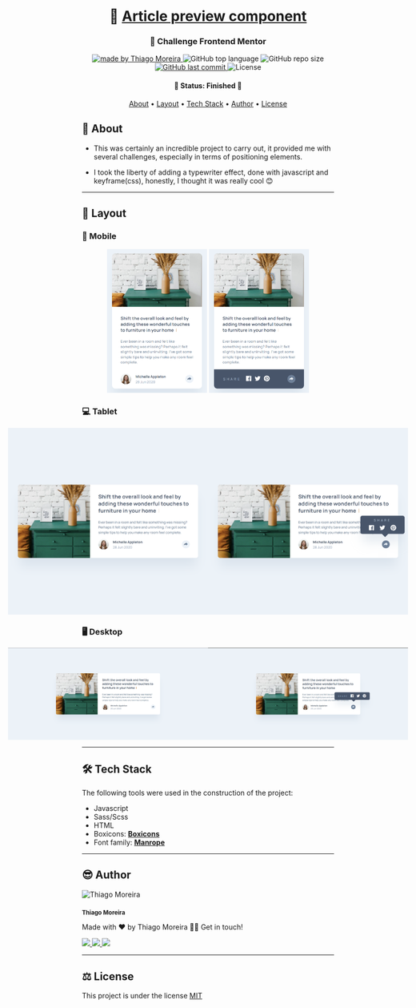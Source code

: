 <h1 align="center">
  🤔  <a href="#">Article preview component</a>
</h1>

<h3 align="center"> 
  👀 Challenge Frontend Mentor
</h3>

<p align="center">

  <a href="https://github.com/othiagomoreira">
    <img alt="made by Thiago Moreira" src="https://img.shields.io/badge/made%20by-othiagomoreira-%237319C1">
  </a>

  <img alt="GitHub top language" src="https://img.shields.io/github/languages/top/othiagomoreira/article-preview-component?color=%2300FFFF">

  <img alt="GitHub repo size" src="https://img.shields.io/github/repo-size/othiagomoreira/article-preview-component?style=plastic">

  <a href="https://github.com/othiagomoreira/article-preview-component/commits/main">
    <img alt="GitHub last commit" src="https://img.shields.io/github/last-commit/othiagomoreira/article-preview-component">
  </a>
    
  <img alt="License" src="https://img.shields.io/badge/license-MIT-brightgreen">
</p>

<h4 align="center"> 
	🚧 Status: Finished 🚀
</h4>

<p align="center">
 <a href="#-about">About</a> •
 <a href="#-layout">Layout</a> • 
 <a href="#-tech-stack">Tech Stack</a> • 
 <a href="#-author">Author</a> • 
 <a href="#-license">License</a>
</p>


## 📃 About

-   This was certainly an incredible project to carry out, it provided me with several challenges, especially in terms of positioning elements.

-   I took the liberty of adding a typewriter effect, done with javascript and keyframe(css), honestly, I thought it was really cool 😊

---

## 🎨 Layout

### 📱 Mobile

<p align="center">
  <img alt="Screenshot mobile" title="#article-preview-component" src="assets/mobile.png" width="200px">

  <img alt="Screenshot mobile active" title="#article-preview-component" src="assets/mobile-active.png" width="200px">
</p>

### 💻 Tablet

<p align="center" style="display: flex; align-items: flex-start; justify-content: center;">
  <img alt="Screenshot tablet" title="#article-preview-component" src="assets/tablet.png" width="400px">

  <img alt="Screenshot tablet active" title="#article-preview-component" src="assets/tablet-active.png" width="400px">
</p>

### 🖥 Desktop

<p align="center" style="display: flex; align-items: flex-start; justify-content: center;">
  <img alt="Screenshot desktop" title="#" src="assets/desktop.png" width="400px">

  <img alt="Screenshot tablet active" title="#" src="assets/desktop-active.png" width="400px">
</p>

---

## 🛠 Tech Stack

The following tools were used in the construction of the project:

-   Javascript
-   Sass/Scss
-   HTML
-   Boxicons:  **[Boxicons](https://boxicons.com/)**
-   Font family:  **[Manrope](https://fonts.google.com/specimen/Manrope)**

---

## 😎 Author

<img style="display: inline_block" src="https://avatars.githubusercontent.com/u/87547316?v=4" width="120px;" alt="Thiago Moreira" />

<sub><b>Thiago Moreira</b></sub>

Made with ❤️ by Thiago Moreira 👋🏽 Get in touch!

<a href="https://www.linkedin.com/in/thiago-moreira-1828821bb/" target="_blank">
    <img src="https://img.shields.io/badge/-LinkedIn-%230077B5?style=for-the-badge&logo=linkedin&logoColor=white" target="_blank">
</a>
<a href="https://www.instagram.com/othiagomoreiraa/" target="_blank">
    <img src="https://img.shields.io/badge/-Instagram-%23E4405F?style=for-the-badge&logo=instagram&logoColor=white" target="_blank">
</a>
<a href="mailto:contatothiagomoreira@outlook.com">
    <img src="https://img.shields.io/badge/-Gmail-%23333?style=for-the-badge&logo=gmail&logoColor=white" target="_blank">
</a>

---

## ⚖ License

This project is under the license [MIT](./LICENSE)
